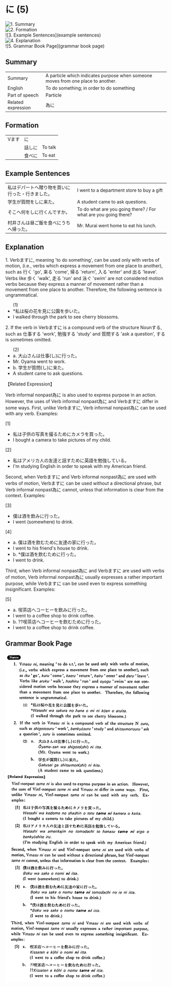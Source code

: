 # に (5)

![1. Summary](summary)<br>
![2. Formation](formation)<br>
![3. Example Sentences](example sentences)<br>
![4. Explanation](explanation)<br>
![5. Grammar Book Page](grammar book page)<br>


## Summary

<table><tr>   <td>Summary</td>   <td>A particle which indicates purpose when someone moves from one place to another.</td></tr><tr>   <td>English</td>   <td>To do something; in order to do something</td></tr><tr>   <td>Part of speech</td>   <td>Particle</td></tr><tr>   <td>Related expression</td>   <td>為に</td></tr></table>

## Formation

<table class="table"> <tbody><tr class="tr head"> <td class="td"><span class="bold"><span>Vます</span></span></td> <td class="td"><span class="concept">に</span> </td> <td class="td"><span>&nbsp;</span></td> </tr> <tr class="tr"> <td class="td"><span>&nbsp;</span></td> <td class="td"><span>話し<span class="concept">に</span></span> </td> <td class="td"><span>To    talk</span></td> </tr> <tr class="tr"> <td class="td"><span>&nbsp;</span></td> <td class="td"><span>食べ<span class="concept">に</span></span> </td> <td class="td"><span>To    eat</span></td> </tr></tbody></table>

## Example Sentences

<table><tr>   <td>私はデパートへ贈り物を買いに行った・行きました。</td>   <td>I went to a department store to buy a gift</td></tr><tr>   <td>学生が質問をしに来た。</td>   <td>A student came to ask questions.</td></tr><tr>   <td>そこへ何をしに行くんですか。</td>   <td>To do what are you going there? / For what are you going there?</td></tr><tr>   <td>村井さんは昼ご飯を食べにうちへ帰った。</td>   <td>Mr. Murai went home to eat his lunch.</td></tr></table>

## Explanation

<p>1. Verbます<span class="cloze">に</span>, meaning 'to do something', can be used only with verbs of motion, (i.e., verbs which express a movement from one place to another), such as 行く 'go', 来る 'come', 帰る 'return', 入る 'enter' and 出る 'leave'. Verbs like 歩く 'walk', 走る 'run' and 泳ぐ 'swim' are not considered motion verbs because they express a manner of movement rather than a movement from one place to another. Therefore, the following sentence is ungrammatical.</p>  <ul>(1) <li>*私は桜の花を見<span class="cloze">に</span>公園を歩いた。</li> <li>I walked through the park to see cherry blossoms.</li> </ul>  <p>2. If the verb in Verbます<span class="cloze">に</span> is a compound verb of the structure Nounする, such as 仕事する 'work', 勉強する 'study' and 質問する 'ask a question', する is sometimes omitted.</p>  <ul>(2)  <li>a. 大山さんは仕事(し)<span class="cloze">に</span>行った。</li> <li>Mr. Oyama went to work.</li> <div class="divide"></div> <li>b. 学生が質問(し)<span class="cloze">に</span>来た。</li> <li>A student came to ask questions.</li> </ul>  <p>【Related Expression】  <p>Verb informal nonpast為に is also used to express purpose in an action. However, the uses of Verb informal nonpast為に and Verbます<span class="cloze">に</span> differ in some ways. First, unlike Verbます<span class="cloze">に</span>, Verb informal nonpast為に can be used with any verb. Examples:</p>  <p>[1]</p>  <ul> <li>私は子供の写真を撮るためにカメラを買った。</li> <li>I bought a camera to take pictures of my child.</li> </ul>  <p>[2]</p>  <ul> <li>私はアメリカ人の友逹と話すために英語を勉強している。</li> <li>I'm studying English in order to speak with my American friend.</li> </ul>  <p>Second, when Verbます<span class="cloze">に</span> and Verb informal nonpast為に are used with verbs of motion, Verbます<span class="cloze">に</span> can be used without a directional phrase, but Verb informal nonpast為に cannot, unless that information is clear from the context. Examples:</p>   <p>[3]</p>  <ul> <li>僕は酒を飲み<span class="cloze">に</span>行った。</li> <li>I went (somewhere) to drink.</li> </ul>  <p>[4]</p>  <ul> <li>a. 僕は酒を飲むために友達の家に行った。</li> <li>I went to his friend's house to drink.</li> <div class="divide"></div> <li>b. *僕は酒を飲むために行った。</li> <li>I went to drink.</li> </ul>  <p>Third, when Verb informal nonpast為に and Verbます<span class="cloze">に</span> are used with verbs of motion, Verb informal nonpast為に usually expresses a rather important purpose, while Verbます<span class="cloze">に</span> can be used even to express something insignificant. Examples:</p>   <p>[5]</p>  <ul> <li>a. 喫茶店へコーヒーを飲み<span class="cloze">に</span>行った。</li> <li>I went to a coffee shop to drink coffee.</li> <div class="divide"></div> <li>b. ??喫茶店へコーヒーを飲むために行った。</li> <li>I went to a coffee shop to drink coffee.</li> </ul>

## Grammar Book Page

![](../img/Basicに5.png)

